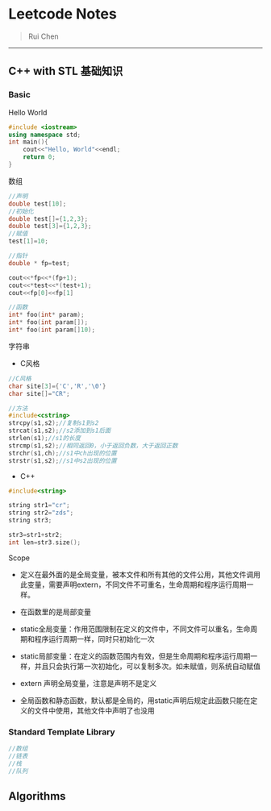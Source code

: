 # Leetcode Notes

> Rui Chen

----

## C++ with STL 基础知识

### Basic

Hello World

```c++
#include <iostream>
using namespace std;
int main(){
    cout<<"Hello, World"<<endl;
    return 0;
}
```

数组

```c++
//声明
double test[10];
//初始化
double test[]={1,2,3};
double test[3]={1,2,3};
//赋值
test[1]=10;

//指针
double * fp=test;

cout<<*fp<<*(fp+1);
cout<<*test<<*(test+1);
cout<<fp[0]<<fp[1]

//函数
int* foo(int* param);
int* foo(int param[]);
int* foo(int param[]10);
```

字符串

- C风格

```c++
//C风格
char site[3]={'C','R','\0'}
char site[]="CR";

//方法
#include<cstring>
strcpy(s1,s2);//复制s1到s2
strcat(s1,s2);//s2添加到s1后面
strlen(s1);//s1的长度
strcmp(s1,s2);//相同返回0，小于返回负数，大于返回正数
strchr(s1,ch);//s1中ch出现的位置
strstr(s1,s2);//s1中s2出现的位置
```

- C++

```c++
#include<string>

string str1="cr";
string str2="zds";
string str3;

str3=str1+str2;
int len=str3.size();
```

Scope

- 定义在最外面的是全局变量，被本文件和所有其他的文件公用，其他文件调用此变量，需要声明extern，不同文件不可重名，生命周期和程序运行周期一样。

- 在函数里的是局部变量

- static全局变量：作用范围限制在定义的文件中，不同文件可以重名，生命周期和程序运行周期一样，同时只初始化一次

- static局部变量：在定义的函数范围内有效，但是生命周期和程序运行周期一样，并且只会执行第一次初始化，可以复制多次。如未赋值，则系统自动赋值

- extern 声明全局变量，注意是声明不是定义

- 全局函数和静态函数，默认都是全局的，用static声明后规定此函数只能在定义的文件中使用，其他文件中声明了也没用

### Standard Template Library

```c++
//数组
//链表
//栈
//队列

```



## Algorithms
